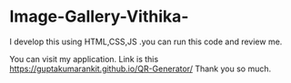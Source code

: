 # Image-Gallery-Vithika-
I develop this using HTML,CSS,JS .you can run this code and review me. 

You can visit my application. Link is this 
https://guptakumarankit.github.io/QR-Generator/
Thank you so much.

